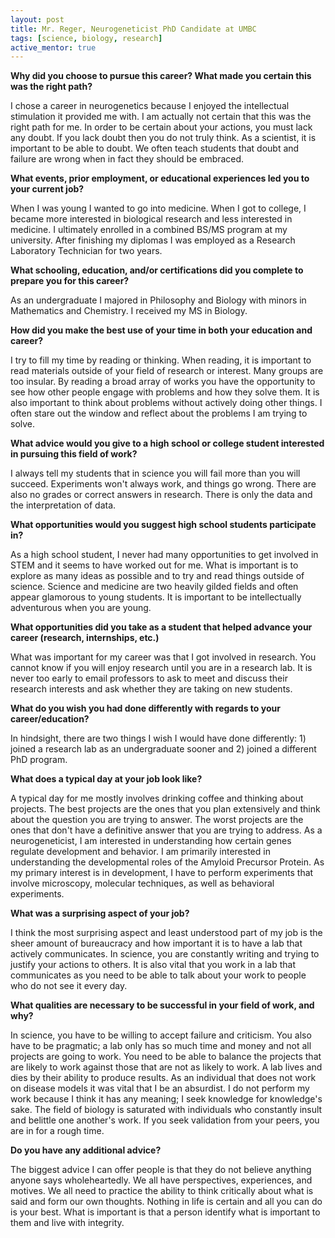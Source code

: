 ```yaml
---
layout: post
title: Mr. Reger, Neurogeneticist PhD Candidate at UMBC
tags: [science, biology, research]
active_mentor: true
---
```


**Why did you choose to pursue this career?  What made you certain this was the right path?**

I chose a career in neurogenetics because I enjoyed the intellectual stimulation it provided me with. I am actually not certain that this was the right path for me. In order to be certain about your actions, you must lack any doubt. If you lack doubt then you do not truly think. As a scientist, it is important to be able to doubt. We often teach students that doubt and failure are wrong when in fact they should be embraced.

**What events, prior employment, or educational experiences led you to your current job?**

When I was young I wanted to go into medicine. When I got to college, I became more interested in biological research and less interested in medicine. I ultimately enrolled in a combined BS/MS program at my university. After finishing my diplomas I was employed as a Research Laboratory Technician for two years.

**What schooling, education, and/or certifications did you complete to prepare you for this career?**

As an undergraduate I majored in Philosophy and Biology with minors in Mathematics and Chemistry. I received my MS in Biology.

**How did you make the best use of your time in both your education and career?**

I try to fill my time by reading or thinking. When reading, it is important to read materials outside of your field of research or interest. Many groups are too insular. By reading a broad array of works you have the opportunity to see how other people engage with problems and how they solve them. It is also important to think about problems without actively doing other things. I often stare out the window and reflect about the problems I am trying to solve.

**What advice would you give to a high school or college student interested in pursuing this field of work?**

I always tell my students that in science you will fail more than you will succeed. Experiments won't always work, and things go wrong. There are also no grades or correct answers in research. There is only the data and the interpretation of data.

**What opportunities would you suggest high school students participate in?**

As a high school student, I never had many opportunities to get involved in STEM and it seems to have worked out for me. What is important is to explore as many ideas as possible and to try and read things outside of science. Science and medicine are two heavily gilded fields and often appear glamorous to young students. It is important to be intellectually adventurous when you are young.

**What opportunities did you take as a student that helped advance your career (research, internships, etc.)**

What was important for my career was that I got involved in research. You cannot know if you will enjoy research until you are in a research lab. It is never too early to email professors to ask to meet and discuss their research interests and ask whether they are taking on new students.

**What do you wish you had done differently with regards to your career/education?**

In hindsight, there are two things I wish I would have done differently: 1) joined a research lab as an undergraduate sooner and 2) joined a different PhD program.

**What does a typical day at your job look like?**

A typical day for me mostly involves drinking coffee and thinking about projects. The best projects are the ones that you plan extensively and think about the question you are trying to answer. The worst projects are the ones that don't have a definitive answer that you are trying to address. As a neurogeneticist, I am interested in understanding how certain genes regulate development and behavior. I am primarily interested in understanding the developmental roles of the Amyloid Precursor Protein. As my primary interest is in development, I have to perform experiments that involve microscopy, molecular techniques, as well as behavioral experiments.

**What was a surprising aspect of your job?**

I think the most surprising aspect and least understood part of my job is the sheer amount of bureaucracy and how important it is to have a lab that actively communicates. In science, you are constantly writing and trying to justify your actions to others. It is also vital that you work in a lab that communicates as you need to be able to talk about your work to people who do not see it every day.

**What qualities are necessary to be successful in your field of work, and why?**

In science, you have to be willing to accept failure and criticism. You also have to be pragmatic; a lab only has so much time and money and not all projects are going to work. You need to be able to balance the projects that are likely to work against those that are not as likely to work. A lab lives and dies by their ability to produce results. As an individual that does not work on disease models it was vital that I be an absurdist. I do not perform my work because I think it has any meaning; I seek knowledge for knowledge's sake. The field of biology is saturated with individuals who constantly insult and belittle one another's work. If you seek validation from your peers, you are in for a rough time.

**Do you have any additional advice?**

The biggest advice I can offer people is that they do not believe anything anyone says wholeheartedly. We all have perspectives, experiences, and motives. We all need to practice the ability to think critically about what is said and form our own thoughts. Nothing in life is certain and all you can do is your best. What is important is that a person identify what is important to them and live with integrity.
